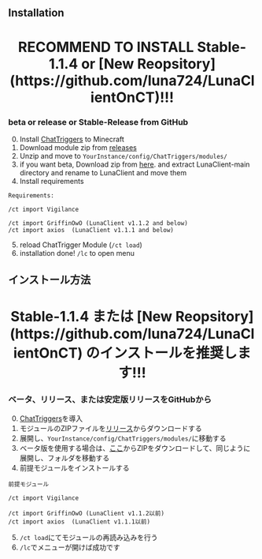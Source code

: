 ## Installation
<h1><center> RECOMMEND TO INSTALL Stable-1.1.4 or [New Reopsitory](https://github.com/luna724/LunaClientOnCT)!!! </center></h1>

### beta or release or Stable-Release from GitHub
0. Install [ChatTriggers](https://www.chattriggers.com/) to Minecraft
1. Download module zip from [releases](https://github.com/luna724/LunaClient/releases)
2. Unzip and move to `YourInstance/config/ChatTriggers/modules/`
3. if you want beta, Download zip from [here](https://github.com/luna724/LunaClient/archive/refs/heads/main.zip). and extract LunaClient-main directory and rename to LunaClient and move them
4. Install requirements
```plaintext
Requirements:

/ct import Vigilance

/ct import GriffinOwO (LunaClient v1.1.2 and below)
/ct import axios  (LunaClient v1.1.1 and below)
```
5. reload ChatTrigger Module (`/ct load`)
6. installation done! `/lc` to open menu


## インストール方法
<h1><center> Stable-1.1.4 または [New Reopsitory](https://github.com/luna724/LunaClientOnCT) のインストールを推奨します!!! </center></h1>

### ベータ、リリース、または安定版リリースをGitHubから
0. [ChatTriggers](https://www.chattriggers.com/)を導入
1. モジュールのZIPファイルを[リリース](https://github.com/luna724/LunaClient/releases)からダウンロードする
2. 展開し、`YourInstance/config/ChatTriggers/modules/`に移動する
3. ベータ版を使用する場合は、[ここ](https://github.com/luna724/LunaClient/archive/refs/heads/main.zip)からZIPをダウンロードして、同じように展開し、フォルダを移動する
4. 前提モジュールをインストールする
```plaintext
前提モジュール

/ct import Vigilance

/ct import GriffinOwO (LunaClient v1.1.2以前)
/ct import axios  (LunaClient v1.1.1以前)
```
5. `/ct load`にてモジュールの再読み込みを行う
6. `/lc`でメニューが開けば成功です
